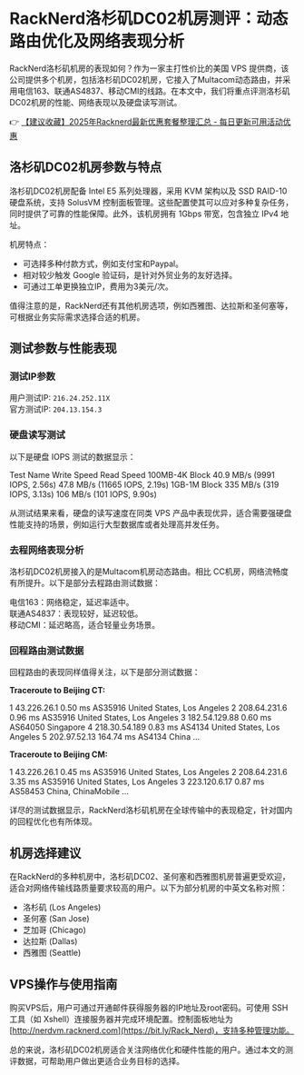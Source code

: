 # RackNerd洛杉矶DC02机房测评：动态路由优化及网络表现分析

RackNerd洛杉矶机房的表现如何？作为一家主打性价比的美国 VPS 提供商，该公司提供多个机房，包括洛杉矶DC02机房，它接入了Multacom动态路由，并采用电信163、联通AS4837、移动CMI的线路。在本文中，我们将重点评测洛杉矶DC02机房的性能、网络表现以及硬盘读写测试。

👉 [【建议收藏】2025年Racknerd最新优惠套餐整理汇总 - 每日更新可用活动优惠](https://bit.ly/Rack_Nerd)

## 洛杉矶DC02机房参数与特点

洛杉矶DC02机房配备 Intel E5 系列处理器，采用 KVM 架构以及 SSD RAID-10 硬盘系统，支持 SolusVM 控制面板管理。这些配置使其可以应对多种复杂任务，同时提供了可靠的性能保障。此外，该机房拥有 1Gbps 带宽，包含独立 IPv4 地址。

机房特点：
- 可选择多种付款方式，例如支付宝和Paypal。
- 相对较少触发 Google 验证码，是针对外贸业务的友好选择。
- 可通过工单更换独立IP，费用为3美元/次。

值得注意的是，RackNerd还有其他机房选项，例如西雅图、达拉斯和圣何塞等，可根据业务实际需求选择合适的机房。

## 测试参数与性能表现

### 测试IP参数
用户测试IP: `216.24.252.11X`  
官方测试IP: `204.13.154.3`

### 硬盘读写测试
以下是硬盘 IOPS 测试的数据显示：


Test Name        Write Speed                Read Speed
100MB-4K Block        40.9 MB/s (9991 IOPS, 2.56s)        47.8 MB/s (11665 IOPS, 2.19s)
1GB-1M Block        335 MB/s (319 IOPS, 3.13s)        106 MB/s (101 IOPS, 9.90s)


从测试结果来看，硬盘的读写速度在同类 VPS 产品中表现优异，适合需要强硬盘性能支持的场景，例如运行大型数据库或者处理高并发任务。

### 去程网络表现分析
洛杉矶DC02机房接入的是Multacom机房动态路由。相比 CC机房，网络流畅度有所提升。以下是部分去程路由测试数据：

电信163：网络稳定，延迟率适中。  
联通AS4837：表现较好，延迟较低。  
移动CMI：延迟略高，适合轻量业务场景。

### 回程路由测试数据
回程路由的表现同样值得关注，以下是部分测试数据：

**Traceroute to Beijing CT:**

1  43.226.26.1  0.50 ms  AS35916  United States, Los Angeles
2  208.64.231.6  0.96 ms  AS35916  United States, Los Angeles
3  182.54.129.88  0.60 ms  AS64050  Singapore
4  218.30.54.189  0.83 ms  AS4134  United States, Los Angeles
5  202.97.52.13  164.74 ms  AS4134  China
...


**Traceroute to Beijing CM:**

1  43.226.26.1  0.45 ms  AS35916  United States, Los Angeles
2  208.64.231.6  3.35 ms  AS35916  United States, Los Angeles
3  223.120.6.17  0.87 ms  AS58453  China, ChinaMobile
...


详尽的测试数据显示，RackNerd洛杉矶机房在全球传输中的表现稳定，针对国内的回程优化也有所体现。

## 机房选择建议

在RackNerd的多种机房中，洛杉矶DC02、圣何塞和西雅图机房普遍更受欢迎，适合对网络传输线路质量要求较高的用户。以下为部分机房的中英文名称对照：

- 洛杉矶 (Los Angeles)
- 圣何塞 (San Jose)
- 芝加哥 (Chicago)
- 达拉斯 (Dallas)
- 西雅图 (Seattle)

## VPS操作与使用指南

购买VPS后，用户可通过开通邮件获得服务器的IP地址及root密码。可使用 SSH 工具（如 Xshell）连接服务器并完成环境配置。控制面板地址为 [http://nerdvm.racknerd.com](https://bit.ly/Rack_Nerd)，支持多种管理功能。

总的来说，洛杉矶DC02机房适合关注网络优化和硬件性能的用户。通过本文的测评数据，可帮助用户做出更适合业务目标的选择。